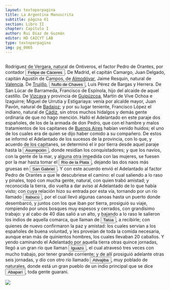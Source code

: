 ```yaml
---
layout: textoporpagina
title: La Argentina Manuscrita
subtitle: página 61
section: Libro II
chapter: Capítulo I
author: Rui Díaz de Guzmán
editor: HD CAICYT LAB
type: textoporpagina
img: pg_0065
---
```


<div class="row">
    <div class="column">
<p>Rodríguez de Vergara, natural de Ontiveros, el factor Pedro de Orantes, por contador <button class="balloon" data-balloon-pos="up" data-balloon-length="large" data-balloon="Felipe de Cáceres (n. Madrid, ca. 1538) fueun conquistador, explorador y colonizador español.Se desempeñó como gobernador interino del Ríode la Plata y del Paraguay, con sede en Asunción,entre el 11 de diciembre de 1568 hasta el 14 dejulio de 1572.">Felipe de Cáceres</button>. De Madrid, el capitán Camargo, Juan Delgado, capitán Agustín de Campos, de <a href="https://recogito.pelagios.org/document/wzqxhk0h3vpikm/part/1/edit#22c2ed39-89f8-4e16-b600-b4a9201dabdb" target="_blank">Almodóvar</a>, Jaime Resquin, natural de <a href="https://recogito.pelagios.org/document/wzqxhk0h3vpikm/part/1/edit#5ef76b46-73ff-4608-ad7a-e9287f8f438b" target="_blank">Valencia</a>. De <a href="https://recogito.pelagios.org/document/wzqxhk0h3vpikm/part/1/edit#c1d8a249-a93d-44df-8c8b-797c730eccb1" target="_blank">Trujillo</a>, <button class="balloon" data-balloon-pos="up" data-balloon-length="large" data-balloon="Ñuflo de Chaves o menos conocido como Nufrio de Chávez (Cáceres de la Extremadura leonesa, Corona de España, 1518 – aldea Mitimi de la laguna de los Xarayes, gobernación de Santa Cruz de la Sierra del Virreinato del Perú, 3 de octubre de 1568) era un explorador y conquistador español, conocido por sus exploraciones del actual territorio del Paraguay y la zona suroriental de la actual Bolivia y por haber fundado la ciudad de Santa Cruz de la Sierra en 1561. Fue el continuador de la política colonizadora de Domingo Martínez de Irala.Su actividad permitió extender la colonización por esas regiones. Fue el primer hombre que atravesó el continente, partiendo del Atlántico al Pacífico, para lograr la conquista del centro de América meridional. Su temprana muerte no supuso la interrupción de la actividad conquistadora de todo el territorio que hoy conforma esa extensa comarca, porque su legado quedó en las gentes de la vieja ciudad, quienes extendieron su cultura por todo lo que hoy se conoce como el Oriente Boliviano.">Nuflo de Chaves</button>, Luis Pérez de Bargas y Herrera. De San Lúcar de Barrameda, Francisco de Espínola, hijo del alcaide de aquel castillo. De <a href="https://recogito.pelagios.org/document/wzqxhk0h3vpikm/part/1/edit#b60670d7-17ec-41a8-a356-d4a698cce4dc" target="_blank">Vizcaya</a> y provincia de <a href="https://recogito.pelagios.org/document/wzqxhk0h3vpikm/part/1/edit#472b0aa1-0e00-432c-9c82-e52badb2a905" target="_blank">Guipúzcoa</a>, Martín de Vive Ochoa e Izaguirre; Miguel de Urrutia y Estigariaya: venía por alcalde mayor, Juan Pavón, natural de <a href="https://recogito.pelagios.org/document/wzqxhk0h3vpikm/part/1/edit#797f4bae-004a-4f44-b735-311f300628fe" target="_blank">Badajoz</a>; y por su lugar teniente, Francisco López el indiano, natural de <a href="https://recogito.pelagios.org/document/wzqxhk0h3vpikm/part/1/edit#103ed3b4-f427-4a95-aded-04749d059084" target="_blank">Cádiz</a>, sin otros muchos hidalgos y demás gente ordinaria de que no hago mención. Halló el Adelantado en este paraje dos españoles, de los de la armada de don Pedro, que con el hambre y malos tratamientos de los capitanes de <a href="https://recogito.pelagios.org/document/wzqxhk0h3vpikm/part/1/edit#4bf2265e-7b75-4fc5-9f42-c57d8edf2f20" target="_blank">Buenos Aires</a> habían venido huidos; el uno de los cuales era de quien se dijo haber comido a su compañero. De estos se informó el Adelantado de los sucesos de la provincia, con lo que, y acuerdo de los capitanes, se determinó el ir por tierra desde aquel paraje hasta la <a href="https://recogito.pelagios.org/document/wzqxhk0h3vpikm/part/1/edit#115d7cab-57f0-49e0-9353-83799e65d401" target="_blank"><button class="balloon" data-balloon-pos="up" data-balloon-length="large" data-balloon="Asunción del Paraguay.">Asumpción</button></a>, donde residían los conquistadores; y que los navíos, con la gente de la mar, y alguna otra impedida con las mujeres, se fuesen por la mar hasta tomar el <a href="https://recogito.pelagios.org/document/wzqxhk0h3vpikm/part/1/edit#7e2db881-553f-4644-8843-62d69a271e7e" target="_blank"><button class="balloon" data-balloon-pos="up" data-balloon-length="large" data-balloon="Refiere a la Provincia del Río de la Plata, un espacio creado a partir de las capitulaciones que firmó el primer adelantado Pedro de Mendoza con Carlos I en 1534.La misma limitaba al norte con los territorios otorgados a Diego de Almagro, ocupando una franja que se extendería entre el Mar del Sur y el Mar Océano Austral. La exploración y ocupación efectiva del terreno delimitarían el espacio de la provincia del Río de la Plata al sector atlántico y específicamente, al eje fluvial Paraná-Plata">Río de la Plata</button></a>, dejando las dos naos más gruesas en <a href="https://recogito.pelagios.org/document/wzqxhk0h3vpikm/part/1/edit#ab260a64-3258-4375-9616-0f21ed82cd31" target="_blank"><button class="balloon" data-balloon-pos="up" data-balloon-length="large" data-balloon="Se refiere a la isla del mismo nombre en la costa uruguaya frente a Colonia.">San Gabriel</button></a>. Y con este acuerdo envió el Adelantado al factor Pedro de Orantes a que le descubriese el camino: el cual saliendo a lo raso y pinales, topó con mucha gente, natural, con quien trabó amistad; y reconocida la tierra, dio vuelta a dar aviso al Adelantado de lo que había visto; con cuya relación hizo su entrada por esta vía, tornando por un río llamado <button class="balloon" data-balloon-pos="up" data-balloon-length="large" data-balloon="Río grande de la Provincia y Gobierno del Paraguay, al Levante de la Nación de Indios Guaraníes, corre a este rumbo y sale al mar Atlántico.Bibliografía:Diccionario geográfico-histórico de las Indias Occidentales ó América, Antonio de Alcedo, en la Imprenta de Manuel Gonzalez, 1787.">Itabucú</button>, por el cual llevó algunas canoas hasta un puerto donde desembarcó, y juntos con los que iban por tierra, prosiguió su viaje, rompiendo por unos bosques muy espesos y cerrados, con grandísimo trabajo: y al cabo de 40 días salió a un alto, y bajando a lo raso le salieron los indios de aquella comarca, que llaman de <button class="balloon" data-balloon-pos="up" data-balloon-length="large" data-balloon="Podría ser Tacúahttp://notashistoricasporcel.blogspot.com.ar/2010/08/los-grandes-caminantes-de-nuestra.html">Tatúa</button>, a recibirle; con quienes de nuevo confirmaron la paz y amistad: los cuales servían a los españoles de buena voluntad, y les proveían de toda la comida necesaria, aunque eran más de quinientos hombres, los cuales llevaban 20 caballos. Y yendo caminando el Adelantado por aquella tierra otras quince jornadas, llegó a un gran río que llaman <button class="balloon" data-balloon-pos="up" data-balloon-length="large" data-balloon="Refiere al Río Iguazú">Iguazú</button>, el cual atravesó tres veces con mucho trabajo, por tener grande corriente; y de allí prosiguió adelante otras seis jornadas, y dio con otro río llamado <button class="balloon" data-balloon-pos="up" data-balloon-length="large" data-balloon="Río que sale de una cordillera, poco distante de San Pablo; rodea el cerro de Nuestra Señora de Monserrate. Sus orillas están pobladas de indios guaranís. Corre cerca del Iguazú. Entra en el Paranapané (río brasileño, uno de los más importantes del interior del estado de São Paulo que forma frontera natural entre los estados de São Paulo y Paraná); es muy caudaloso; con muchos arrecifes y saltos, y poblado de multitud de indios. Tibaxiva, o Tibagy, como lo llaman los portugueses, es un confluente del Paraná-pané. Nace al oeste de la Cananea, y se dirige al noroeste, atravesando los campos de Guarapuaba, donde se hace caudaloso con el tributo de otros muchos ríos que se le juntan. El mayor de ellos es el Cairussú, que pasa por la Sierra Dorada. El Padre Lozano, en su Historia de la Compañía de Jesús del Paraguay, tom. II, pág. 454, nombra varios pueblos de indios, que cubrían las orillas de este río. En el idioma guaraní, Atí es amontonar, hinchar; ba expresa el hábito de hacer alguna cosa; hí, chocar, y ba, lo mismo que antes. Así, pues, Atibahibá quiere decir, río, cuyas aguas se hinchan, y se entrechocan: esto es un hervidero de aguas.Bibliografía:Coleccion de obras y documentos relativos á la historia antigua y moderna de las provincias del Rio de La Plata, Volumen 6. Pedro De AngelisImpr. del Estado, 1836.">Ativajiba</button>, muy poblado de naturales, donde está un gran pueblo de un indio principal que se dice <button class="balloon" data-balloon-pos="up" data-balloon-length="large" data-balloon="Pueblo guaraní, en la margen del río Atibajiba. Esta es una de las tantas voces que han desfigurado los españoles, por quererlas amoldar a la pronuncia de vocablos análogos, o más conocidos. La palabra Abaparí, en guaraní, quiere decir indio cojo.">Abaparí</button>, toda gente guaraní.</p></div>

<div class="column">
<a href="{{site.baseurl}}/assets/img/argentina_manuscrita/{{page.img}}.jpg"><img src="{{site.baseurl}}/assets/img/argentina_manuscrita/{{page.img}}.jpg"></a>
</div>
</div>